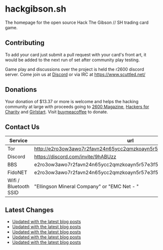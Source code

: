 # hackgibson.sh
The homepage for the open source Hack The Gibson // SH trading card game.


## Contributing

To add your card just submit a pull request with your card's front art, it would be added to the next run of set after community play testing.

Game play and discussions over the project is held the r2600 discord server. Come join us at [Discord](https://discord.com/invite/9hABUzz) or via IRC at https://www.scuttled.net/


## Donations

Your donation of $13.37 or more is welcome and helps the hacking community at large with proceeds going to [2600 Magazine](https://2600.com/), [Hackers for Charity](https://hackersforcharity.org) and [Girlstart](https://girlstart.org).  Visit [buymeacoffee](https://www.buymeacoffee.com/hackgibson.sh) to donate.


## Contact Us

Service | url
-|-
Tor | http://e2ro3ow3awo7r2favn24n65ycc2qmzkoayn5r57e3f56nvjwdcgg32ad.onion
Discord | https://discord.com/invite/9hABUzz
BBS | e2ro3ow3awo7r2favn24n65ycc2qmzkoayn5r57e3f56nvjwdcgg32ad.onion:23
FidoNET | e2ro3ow3awo7r2favn24n65ycc2qmzkoayn5r57e3f56nvjwdcgg32ad.onion:24554
Wifi / Bluetooth SSID | "Ellingson Mineral Company" or "EMC Net - <fidonet address>"

## Latest Changes
<!-- BLOG-POST-LIST:START -->
- [Updated with the latest blog posts](https://github.com/DFW2600/hackgibson.sh/commit/c806b0e2134c46c9d4a4db1aefe9e6e6797a4920)
- [Updated with the latest blog posts](https://github.com/DFW2600/hackgibson.sh/commit/fc1c940a0b09f379d86406a85e18928b3224c88e)
- [Updated with the latest blog posts](https://github.com/DFW2600/hackgibson.sh/commit/6ba3e64337491193e582ce0f07753e4de4da84af)
- [Updated with the latest blog posts](https://github.com/DFW2600/hackgibson.sh/commit/2c4060a3c01b38b81881a6840eab597f9983cd16)
- [Updated with the latest blog posts](https://github.com/DFW2600/hackgibson.sh/commit/47bdad8e7698eb3f0be41d8384e90fdc9a502dae)
<!-- BLOG-POST-LIST:END -->
